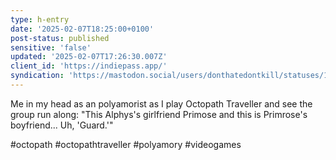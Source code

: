```yaml
---
type: h-entry
date: '2025-02-07T18:25:00+0100'
post-status: published
sensitive: 'false'
updated: '2025-02-07T17:26:30.007Z'
client_id: 'https://indiepass.app/'
syndication: 'https://mastodon.social/users/donthatedontkill/statuses/113963773229936266'
---
```

Me in my head as an polyamorist as I play Octopath Traveller and see the group run along: 
"This Alphys's girlfriend Primose and this is Primrose's boyfriend...  Uh, 'Guard.'"

#octopath #octopathtraveller #polyamory #videogames
